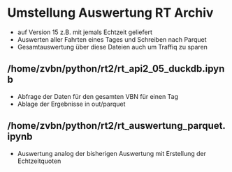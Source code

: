 # Umstellung Auswertung RT Archiv
- auf Version 15 z.B. mit jemals Echtzeit geliefert
- Auswerten aller Fahrten eines Tages und Schreiben nach Parquet
- Gesamtauswertung über diese Dateien auch um Traffiq zu sparen

## /home/zvbn/python/rt2/rt_api2_05_duckdb.ipynb
- Abfrage der Daten für den gesamten VBN für einen Tag
- Ablage der Ergebnisse in out/parquet

## /home/zvbn/python/rt2/rt_auswertung_parquet.ipynb
- Auswertung analog der bisherigen Auswertung mit Erstellung der Echtzeitquoten